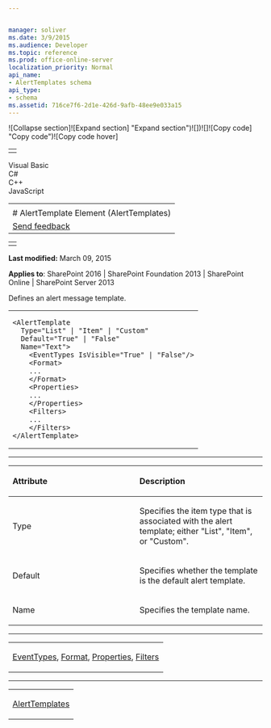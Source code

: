 ```yaml
---


manager: soliver
ms.date: 3/9/2015
ms.audience: Developer
ms.topic: reference
ms.prod: office-online-server
localization_priority: Normal
api_name:
- AlertTemplates schema
api_type:
- schema
ms.assetid: 716ce7f6-2d1e-426d-9afb-48ee9e033a15
---
```


![Collapse
section]![Expand
section] "Expand section")![]()![])![]![]()![Copy
code] "Copy code")![Copy code
hover]
<table>
<tbody>
<tr class="odd">
<td align="left"></td>
</tr>
</tbody>
</table>

Visual Basic  
C\#  
C++  
JavaScript  

<table>
<tbody>
<tr class="odd">
<td align="left"><span id="runningHeaderText"></span></td>
</tr>
<tr class="even">
<td align="left"># AlertTemplate Element (AlertTemplates)</td>
</tr>
<tr class="odd">
<td align="left"><span id="headfeedbackarea" class="feedbackhead"><a href="javascript:SubmitFeedback(&#39;docthis@Microsoft.com&#39;,&#39;&#39;,&#39;&#39;,&#39;&#39;,&#39;1.0.18082.1225&#39;,&#39;%0\dThank%20you%20for%20your%20feedback.%20The%20developer%20writing%20teams%20use%20your%20feedback%20to%20improve%20documentation.%20While%20we%20are%20reviewing%20your%20feedback,%20we%20may%20send%20you%20e-mail%20to%20ask%20for%20clarification%20or%20feedback%20on%20a%20solution.%20We%20do%20not%20use%20your%20e-mail%20address%20for%20any%20other%20purpose%20and%20we%20delete%20it%20after%20we%20finish%20our%20review.%0\AFor%20further%20information%20about%20the%20privacy%20policies%20of%20Microsoft,%20please%20see%20http://privacy.microsoft.com/en-us/default.aspx.%0\A%0\d&#39;,&#39;Customer%20feedback&#39;);">Send feedback</a></span></td>
</tr>
</tbody>
</table>

<table>
<colgroup>
<col width="100%" />
</colgroup>
<tbody>
<tr class="odd">
<td align="left"></td>
</tr>
</tbody>
</table>

**Last modified:** March 09, 2015

**Applies to**: SharePoint 2016 | SharePoint Foundation 2013 |
SharePoint Online | SharePoint Server 2013

Defines an alert message template.

<span codelanguage="other"></span>
<table>
<colgroup>
<col width="100%" />
</colgroup>
<tbody>
<tr class="odd">
<td align="left"><pre><code>&lt;AlertTemplate
  Type=&quot;List&quot; | &quot;Item&quot; | &quot;Custom&quot;
  Default=&quot;True&quot; | &quot;False&quot;
  Name=&quot;Text&quot;&gt;
    &lt;EventTypes IsVisible=&quot;True&quot; | &quot;False&quot;/&gt;
    &lt;Format&gt;
    ...
    &lt;/Format&gt;
    &lt;Properties&gt;
    ...
    &lt;/Properties&gt;
    &lt;Filters&gt;
    ...
    &lt;/Filters&gt;
&lt;/AlertTemplate&gt;</code></pre></td>
</tr>
</tbody>
</table>


-----------------------------------------------------------------------------------------------------------------------------------------------------------------------------------------------

<table>
<colgroup>
<col width="50%" />
<col width="50%" />
</colgroup>
<thead>
<tr class="header">
<th align="left"><p>Attribute</p></th>
<th align="left"><p>Description</p></th>
</tr>
</thead>
<tbody>
<tr class="odd">
<td align="left"><p>Type</p></td>
<td align="left"><p>Specifies the item type that is associated with the alert template; either &quot;List&quot;, &quot;Item&quot;, or &quot;Custom&quot;.</p></td>
</tr>
<tr class="even">
<td align="left"><p>Default</p></td>
<td align="left"><p>Specifies whether the template is the default alert template.</p></td>
</tr>
<tr class="odd">
<td align="left"><p>Name</p></td>
<td align="left"><p>Specifies the template name.</p></td>
</tr>
</tbody>
</table>


---------------------------------------------------------------------------------------------------------------------------------------------------------------------------------------------------

<table>
<colgroup>
<col width="100%" />
</colgroup>
<tbody>
<tr class="odd">
<td align="left"><p><a href="eventtypes-element-alerttemplates.md">EventTypes</a>, <a href="format-element-alerttemplates.md">Format</a>, <a href="properties-element-alerttemplates.md">Properties</a>, <a href="filters-element-alerttemplates.md">Filters</a></p></td>
</tr>
</tbody>
</table>


----------------------------------------------------------------------------------------------------------------------------------------------------------------------------------------------------

<table>
<colgroup>
<col width="100%" />
</colgroup>
<tbody>
<tr class="odd">
<td align="left"><p><a href="alerttemplates-element-alerttemplates.md">AlertTemplates</a></p></td>
</tr>
</tbody>
</table>








